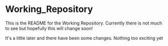# Working_Repository
This is the README for the Working Repository. 
Currently there is not much to see but hopefully this will change soon!

It's a little later and there have been some changes. Nothing too exciting yet
